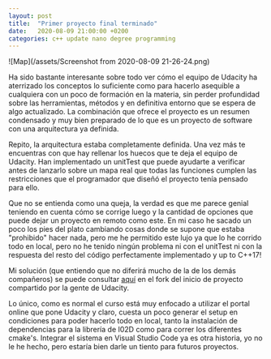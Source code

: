 ```yaml
---
layout: post
title:  "Primer proyecto final terminado"
date:   2020-08-09 21:00:00 +0200
categories: c++ update nano degree programming
---
```

![Map](/assets/Screenshot from 2020-08-09 21-26-24.png)

Ha sido bastante interesante sobre todo ver cómo el equipo de Udacity ha aterrizado los conceptos lo suficiente como para hacerlo asequible a cualquiera con un poco de formación en la materia, sin perder profundidad sobre las herramientas, métodos y en definitiva entorno que se espera de algo actualizado. La combinación que ofrece el proyecto es un resumen condensado y muy bien preparado de lo que es un proyecto de software con una arquitectura ya definida.

Repito, la arquitectura estaba completamente definida. Una vez más te encuentras con que hay rellenar los huecos que te deja el equipo de Udacity. Han implementado un unitTest que puede ayudarte a verificar antes de lanzarlo sobre un mapa real que todas las funciones cumplen las restricciones que el programador que diseñó el proyecto tenía pensado para ello. 

Que no se entienda como una queja, la verdad es que me parece genial teniendo en cuenta cómo se corrige luego y la cantidad de opciones que puede dejar un proyecto en remoto como este. En mi caso he sacado un poco los pies del plato cambiando cosas donde se supone que estaba "prohibido" hacer nada, pero me he permitido este lujo ya que lo he corrido todo en local, pero no he tenido ningún problema ni con el unitTest ni con la respuesta del resto del código perfectamente implementado y up to C++17!

Mi solución (que entiendo que no diferirá mucho de la de los demás compañeros) se puede consultar [aquí](https://github.com/joscormir/CppND-Route-Planning-Project) en el fork del inicio de proyecto compartido por la gente de Udacity.

Lo único, como es normal el curso está muy enfocado a utilizar el portal online que pone Udacity y claro, cuesta un poco generar el setup en condiciones para poder hacerlo todo en local, tanto la instalación de dependencias para la librería de I02D como para correr los diferentes cmake's. Integrar el sistema en Visual Studio Code ya es otra historia, yo no le he hecho, pero estaría bien darle un tiento para futuros proyectos.

